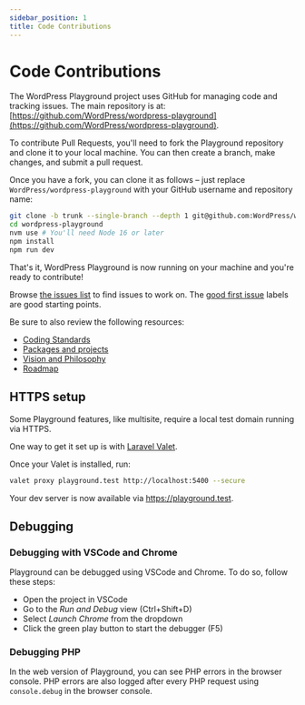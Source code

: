 ```yaml
---
sidebar_position: 1
title: Code Contributions
---
```


# Code Contributions

The WordPress Playground project uses GitHub for managing code and tracking issues. The main repository is at: [https://github.com/WordPress/wordpress-playground](https://github.com/WordPress/wordpress-playground).

To contribute Pull Requests, you'll need to fork the Playground repository and clone it to your local machine. You can then create a branch, make changes, and submit a pull request.

Once you have a fork, you can clone it as follows – just replace `WordPress/wordpress-playground` with your GitHub username and repository name:

```bash
git clone -b trunk --single-branch --depth 1 git@github.com:WordPress/wordpress-playground.git
cd wordpress-playground
nvm use # You'll need Node 16 or later
npm install
npm run dev
```

That's it, WordPress Playground is now running on your machine and you're ready to contribute!

Browse [the issues list](https://github.com/wordpress/wordpress-playground/issues) to find issues to work on. The [good first issue](https://github.com/wordpress/wordpress-playground/issues?q=is%3Aopen+is%3Aissue+label%3A%22Good+First+Issue%22) labels are good starting points.

Be sure to also review the following resources:

-   [Coding Standards](./03-coding-standards.md)
-   [Packages and projects](./04-packages-and-projects.md)
-   [Vision and Philosophy](https://github.com/WordPress/wordpress-playground/issues/472)
-   [Roadmap](https://github.com/WordPress/wordpress-playground/issues/525)

## HTTPS setup

Some Playground features, like multisite, require a local test domain running via HTTPS.

One way to get it set up is with [Laravel Valet](https://laravel.com/docs/10.x/valet).

Once your Valet is installed, run:

```bash
valet proxy playground.test http://localhost:5400 --secure
```

Your dev server is now available via https://playground.test.

## Debugging

### Debugging with VSCode and Chrome

Playground can be debugged using VSCode and Chrome. To do so, follow these steps:

-   Open the project in VSCode
-   Go to the _Run and Debug_ view (Ctrl+Shift+D)
-   Select _Launch Chrome_ from the dropdown
-   Click the green play button to start the debugger (F5)

### Debugging PHP

In the web version of Playground, you can see PHP errors in the browser console. PHP errors are also logged after every PHP request using `console.debug` in the browser console.
